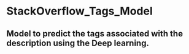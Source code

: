 # StackOverflow_Tags_Model
Model to predict the tags associated with the description using the Deep learning.
- 
